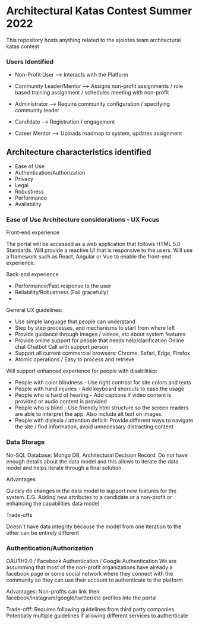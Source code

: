 # Architectural Katas Contest Summer 2022
This repository hosts anything related to the ajolotes team architectural katas contest

### Users Identified

* Non-Profit User --> Interacts with the Platform
* Community Leader/Mentor --> Assigns non-profit assignments / role based training assignment / schedules meeting with non-profit

* Administrator --> Require community configuration / specifying community leader 
* Candidate --> Registration / engagement
* Career Mentor --> Uploads roadmap to system, updates assignment

## Architecture characteristics identified

* Ease of Use
* Authentication/Authorization
* Privacy 
* Legal
* Robustness
* Performance
* Availability


### Ease of Use Architecture considerations - UX Focus

Front-end experience

The portal will be accessed as a web application that follows HTML 5.0 Standards. Will provide a reactive UI that is responsive to the users. Will use a framework such as React, Angular or Vue to enable the front-end experience.

Back-end experience

- Performance/Fast response to the user
- Reliability/Robustness (Fail gracefully)
- 

General UX guidelines: 

* Use simple language that people can understand
* Step by step processes, and mechanisms to start from where left
* Provide guidance through images / videos, etc about system features
* Provide online support for people that needs help/clarification
        Online chat
        Chatbot
        Call with support person
* Support all current commercial browsers: Chrome, Safari, Edge, Firefox
* Atomic operations / Easy to process and retrieve
 

 Will support enhanced experience for people with disabilities:
* People with color blindness - Use right contrast for site colors and texts
* People with hand injuries - Add keyboard shorcuts to ease the usage
* People who is hard of hearing - Add captions if video content is provided or audio content is provided
* People who is blind - Use friendly html structure so the screen readers are able to interpret the app. Also include alt text on images. 
* People with dislexia / attention deficit: Provide different ways to navigate the site / find information, avoid unnecessary distracting content

### Data Storage

No-SQL Database: Mongo DB. Architectural Decision Record: Do not have enough details about the data model and this allows to iterate the data model and helps iterate through a final solution. 

Advantages

Quickly do changes in the data model to support new features for the system. E.G. Adding new attributes to a candidate or a non-profit or enhancing the capabilities data model


Trade-offs

Doesn´t have data integrity because the model from one iteration to the other can be entirely different


### Authentication/Authorization

OAUTH2.0 / Facebook Authentication / Google Authentication
We are assumming that most of the non-profit organizations have already a facebook page or some social network where they connect with the community so they can use their account to authenticate to the platform

Advantages: Non-profits can link their facebook/instagram/google/twitter/etc profiles into the portal

Trade-offf: Requires following guidelines from third party companies. Potentially multiple guidelines if allowing different services to authenticate








